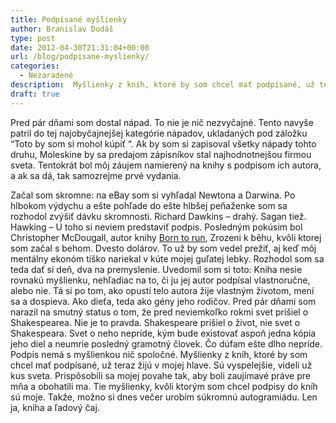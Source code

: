 ```yaml
---
title: Podpísané myšlienky
author: Branislav Dudáš
type: post
date: 2012-04-30T21:31:04+00:00
url: /blog/podpisane-myslienky/
categories:
  - Nezaradené
description:  Myšlienky z kníh, ktoré by som chcel mať podpísané, už teraz žijú v mojej hlave. Sú vyspelejšie, videli už kus sveta. Prispôsobili sa mojej povahe tak, aby boli zaujímavé práve pre mňa a obohatili ma.
draft: true
---
```

Pred pár dňami som dostal nápad. To nie je nič nezvyčajné. Tento navyše patril do tej najobyčajnejšej kategórie nápadov, ukladaných pod záložku “Toto by som si mohol kúpiť “. Ak by som si zapisoval všetky nápady tohto druhu, Moleskine by sa predajom zápisníkov stal najhodnotnejšou firmou sveta. Tentokrát bol môj záujem namierený na knihy s podpisom ich autora, a ak sa dá, tak samozrejme prvé vydania.

Začal som skromne: na eBay som si vyhľadal Newtona a Darwina. Po hlbokom výdychu a ešte pohľade do ešte hlbšej peňaženke som sa rozhodol zvýšiť dávku skromnosti. Richard Dawkins – drahý. Sagan tiež. Hawking – U toho si neviem predstaviť podpis. Posledným pokúsim bol Christopher McDougall, autor knihy [Born to run](/blog/ako-ubehat-k-smrti-antilopu/ "Ako ubehať antilopu k smrti"), Zrozeni k běhu, kvôli ktorej som začal s behom. Dvesto dolárov. To už by som vedel prežiť, aj keď môj mentálny ekonóm tíško nariekal v kúte mojej guľatej lebky. Rozhodol som sa teda dať si deň, dva na premyslenie. Uvedomil som si toto: Kniha nesie rovnakú myšlienku, nehľadiac na to, či ju jej autor podpísal vlastnoručne, alebo nie. Tá si po tom, ako opustí telo autora žije vlastným životom, mení sa a dospieva. Ako dieťa, teda ako gény jeho rodičov. Pred pár dňami som narazil na smutný status o tom, že pred neviemkoľko rokmi svet prišiel o Shakespearea. Nie je to pravda. Shakespeare prišiel o život, nie svet o Shakespeara. Svet o neho nepríde, kým bude existovať aspoň jedna kópia jeho diel a neumrie posledný gramotný človek. Čo dúfam ešte dlho nepríde. Podpis nemá s myšlienkou nič spoločné. Myšlienky z kníh, ktoré by som chcel mať podpísané, už teraz žijú v mojej hlave. Sú vyspelejšie, videli už kus sveta. Prispôsobili sa mojej povahe tak, aby boli zaujímavé práve pre mňa a obohatili ma. Tie myšlienky, kvôli ktorým som chcel podpisy do kníh sú moje. Takže, možno si dnes večer urobím súkromnú autogramiádu. Len ja, kniha a ľadový čaj.